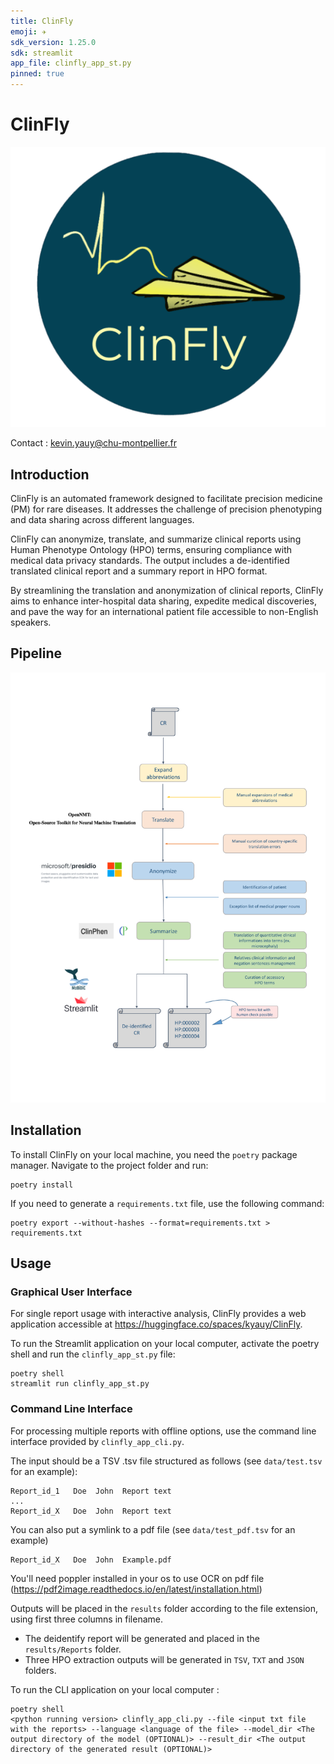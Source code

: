 ```yaml
---
title: ClinFly
emoji: ✈️
sdk_version: 1.25.0 
sdk: streamlit
app_file: clinfly_app_st.py
pinned: true
---
```


# ClinFly

![](img/clinfly_logo.png)


Contact : [kevin.yauy@chu-montpellier.fr](mailto:kevin.yauy@chu-montpellier.fr)

## Introduction

ClinFly is an automated framework designed to facilitate precision medicine (PM) for rare diseases. It addresses the challenge of precision phenotyping and data sharing across different languages.

ClinFly can anonymize, translate, and summarize clinical reports using Human Phenotype Ontology (HPO) terms, ensuring compliance with medical data privacy standards. The output includes a de-identified translated clinical report and a summary report in HPO format.

By streamlining the translation and anonymization of clinical reports, ClinFly aims to enhance inter-hospital data sharing, expedite medical discoveries, and pave the way for an international patient file accessible to non-English speakers.

## Pipeline 

![](img/pipeline.png)

## Installation

To install ClinFly on your local machine, you need the `poetry` package manager. Navigate to the project folder and run:

```
poetry install
```

If you need to generate a `requirements.txt` file, use the following command:
```
poetry export --without-hashes --format=requirements.txt > requirements.txt
```

## Usage

### Graphical User Interface 

For single report usage with interactive analysis, ClinFly provides a web application accessible at https://huggingface.co/spaces/kyauy/ClinFly.

To run the Streamlit application on your local computer, activate the poetry shell and run the `clinfly_app_st.py` file:
```
poetry shell
streamlit run clinfly_app_st.py
```

### Command Line Interface

For processing multiple reports with offline options, use the command line interface provided by `clinfly_app_cli.py`.

The input should be a TSV .tsv file structured as follows (see `data/test.tsv` for an example):
```
Report_id_1   Doe  John  Report text 
...
Report_id_X   Doe  John  Report text
```
You can also put a symlink to a pdf file (see `data/test_pdf.tsv` for an example)
```
Report_id_X   Doe  John  Example.pdf
```
You'll need poppler installed in your os to use OCR on pdf file (https://pdf2image.readthedocs.io/en/latest/installation.html)

Outputs will be placed in the `results` folder according to the file extension, using first three columns in filename. 
- The deidentify report will be generated and placed in the `results/Reports` folder.
- Three HPO extraction outputs will be generated in `TSV`, `TXT` and `JSON` folders.

To run the CLI application on your local computer :
```
poetry shell
<python running version> clinfly_app_cli.py --file <input txt file with the reports> --language <language of the file> --model_dir <The output directory of the model (OPTIONAL)> --result_dir <The output directory of the generated result (OPTIONAL)>
```
